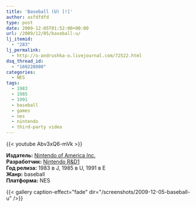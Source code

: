 ```yaml
---
title: 'Baseball (U) [!]'
author: asfdfdfd
type: post
date: 2009-12-05T01:52:00+00:00
url: /2009/12/05/baseball-u/
lj_itemid:
  - "283"
lj_permalink:
  - http://o-andrushka-o.livejournal.com/72522.html
dsq_thread_id:
  - "160228080"
categories:
  - NES
tags:
  - 1983
  - 1985
  - 1991
  - baseball
  - games
  - nes
  - nintendo
  - third-party video
---
```

{{< youtube Abv3xQ6-mVk >}}

**Издатель:** [Nintendo of America Inc.][1]  
**Разработчик:** [Nintendo R&D1][2]  
**Год релиза:** 1983 в J, 1985 в U, 1991 в E  
**Жанр:** baseball  
**Платформа:** NES

<!--more-->

{{< gallery caption-effect="fade" dir="/screenshots/2009-12-05-baseball-u" />}}

 [1]: https://www.mobygames.com/company/nintendo-of-america-inc
 [2]: https://www.mobygames.com/company/nintendo-rd1